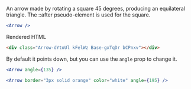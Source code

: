 <!-- Description -->

An arrow made by rotating a square 45 degrees, producing an equilateral triangle. The ::after pseudo-element is used for the square.

<!-- Minimal JSX to showcase component -->

```jsx
<Arrow />
```

<!-- Rendered HTML -->

Rendered HTML

```html
<div class="Arrow-dYtoUl kFelWz Base-gxTqDr bCPnxv"></div>
```

<!-- while(not done) { Prop explanation, examples } -->

By default it points down, but you can use the `angle` prop to change it.

```jsx
<Arrow angle={135} />
```

<!-- Cool styling example -->

```jsx
<Arrow border="3px solid orange" color="white" angle={195} />
```
